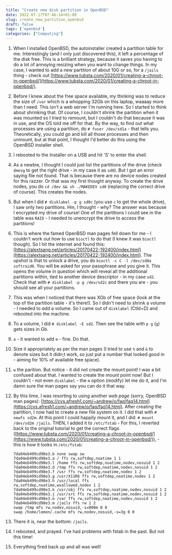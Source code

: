 ```yaml
---
title: "Create new disk partition in OpenBSD"
date: 2022-07-17T07:46:14+01:00
slug: create_new_partition_openbsd
draft: false
tags: ['openbsd']
categories: ["Computing"]
---
```


1. When I installed OpenBSD, the autoinstaller created a partition table for me. Interestingly (and I only just discovered this), it left a percentage of the disk free. This is a brilliant strategy, because it saves you having to do a lot of annoying resizing when you want to change things. In my case, I wanted to add a new partition of about 10G or so, for a `/jails` thing - check out [https://www.tubsta.com/2020/01/creating-a-chroot-in-openbsd/](https://www.tubsta.com/2020/01/creating-a-chroot-in-openbsd/).
1. Before I knew about the free space available, my thinking was to reduce the size of `/var` which is a whopping 32Gb on this laptop, waaaay more than I need. This isn't a web server I'm running here. So I started to think about shrinking that. Of course, I couldn't shrink the partition when it was mounted so I tried to remount, but I couldn't do that because it was in use, and the OS told me off for that. By the way, to find out what processes are using a partition, do `# fuser /dev/sd1a` - that tells you. Theoretically, you could go and kill all those processes and then unmount, but at that point, I thought I'd better do this using the OpenBSD installer shell.
1. I rebooted to the Installer on a USB and hit 'S' to enter the shell.
1. As a newbie, I thought I could just list the partitions of the drive (check `dmesg` to get the right drive - in my case it as `sd0`). But I got an error saying file not found. That is because there are no device nodes created for this razzer. Or that was my first thought anyway. To create the drive nodes, you do `cd /dev && sh ./MAKEDEV sd0` (replacing the correct drive of course). This creates the nodes.
1. But when I did `# disklabel -p g sd0c` (you use `c` to get the whole drive), I saw only two partitions. Hm, I thought - why? The answer was because I encrypted my drive of course! One of the partitions I could see in the table was `RAID` - I needed to unencrypt the drive to access the partitions!
1. This is where the famed OpenBSD man pages fell down for me - I couldn't work out how to use `bioctl` to do that (I knew it was `bioctl` though). So I hit the internet and found this: [https://alextsang.net/articles/20170422-192400/index.html](https://alextsang.net/articles/20170422-192400/index.html).  The upshot is that to unlock a drive, you do `bioctl -c C -l /dev/sd0a softraid0`. You will be asked for your passphrase and you give it. This opens the volume in question which will reveal all the additional partitions within, tied to another device descriptor - in my case `sd2`. Check that with `# disklabel -p g /dev/sd2c` and there you are - you should see all your partitions.
1. This was when I noticed that there was XGb of free space (look at the top of the partition table - it's there!). So I didn't need to shrink a volume - I needed to *add* a volume. So I came out of `disklabel` (Ctld+D) and rebooted into the machine.
1. To a volume, I did `# disklabel -E sd2`. Then see the table with `p g` (`g`) gets sizes in Gb.
1. `a` - it wanted to add `m` - fine. Do that.
1. Size it appropriately as per the man pages (I tried to use `%` and `&` to denote sizes but it didn;t work, so just put a number that looked good in - aiming for 10% of available free space).
1. `w` the parition. But notice - it did not create the mount point! I was a bit confused about that. I wanted to create the mount point now! But I couldn't - not even `disklabel` - the `m` option (modify) let me do it, and I'm damn sure the man pages say you can do it that way.
1. By this time, I was resorting to using another *web page* (sorry, OpenBSD man pages): [https://cvs.afresh1.com/~andrew/o/faq/faq14.html](https://cvs.afresh1.com/~andrew/o/faq/faq14.html). After creating the partition, I now had to create a new file system on it. I did that with `# newfs sd2m`. At this point I could happily mount it, and I did: `# mount /dev/sd2m /jails`. THEN, I added it to `/etc/fstab` - For this, I reverted back to the original tutorial to get the correct flags ([https://www.tubsta.com/2020/01/creating-a-chroot-in-openbsd/](https://www.tubsta.com/2020/01/creating-a-chroot-in-openbsd/)), - this is how it looks in `/etc/fstab`:

    ```console
    7da04eb499cd98e3.b none swap sw
    7da04eb499cd98e3.a / ffs rw,softdep,noatime 1 1
    7da04eb499cd98e3.l /home ffs rw,softdep,noatime,nodev,nosuid 1 2
    7da04eb499cd98e3.d /tmp ffs rw,softdep,noatime,nodev,nosuid 1 2
    7da04eb499cd98e3.f /usr ffs rw,softdep,noatime,nodev 1 2
    7da04eb499cd98e3.g /usr/X11R6 ffs rw,softdep,noatime,nodev 1 2
    7da04eb499cd98e3.h /usr/local ffs rw,softdep,noatime,wxallowed,nodev 1 2
    7da04eb499cd98e3.k /usr/obj ffs rw,softdep,noatime,nodev,nosuid 1 2
    7da04eb499cd98e3.j /usr/src ffs rw,softdep,noatime,nodev,nosuid 1 2
    7da04eb499cd98e3.e /var ffs rw,softdep,noatime,nodev,nosuid 1 2
    7da04eb499cd98e3.m /jails ffs rw 1 2
    swap /tmp mfs rw,nodev,nosuid,-s=800m 0 0
    swap /home/lemon/.cache mfs rw,nodev,nosuid,-s=3g 0 0
    ```
1. There it is, near the bottom: `/jails`.
1. I rebooted, and prayed. I've had problems with fstab in the past. But not this time!
1. Everything fired back up and all was well!
